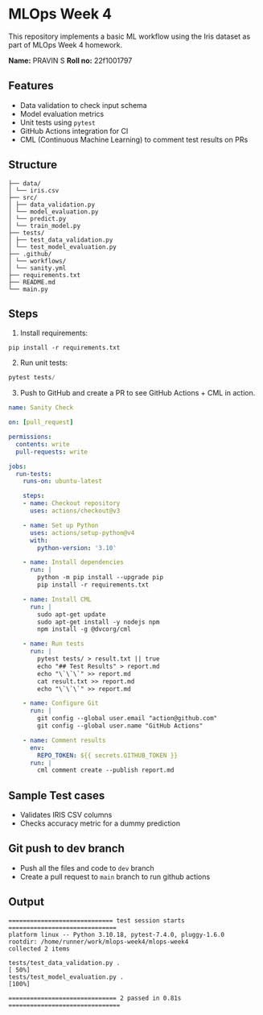 # MLOps Week 4

This repository implements a basic ML workflow using the Iris dataset as part of MLOps Week 4 homework.

**Name:** PRAVIN S
**Roll no:** 22f1001797

## Features

- Data validation to check input schema
- Model evaluation metrics
- Unit tests using `pytest`
- GitHub Actions integration for CI
- CML (Continuous Machine Learning) to comment test results on PRs

## Structure

```
├── data/
│ └── iris.csv
├── src/
│ ├── data_validation.py
│ └── model_evaluation.py
│ └── predict.py
│ └── train_model.py
├── tests/
│ ├── test_data_validation.py
│ └── test_model_evaluation.py
├── .github/
│ └── workflows/
│ └── sanity.yml
├── requirements.txt
├── README.md
└── main.py
```


## Steps

1. Install requirements:

```pyhton
pip install -r requirements.txt
```

2. Run unit tests:

```python
pytest tests/
```

3. Push to GitHub and create a PR to see GitHub Actions + CML in action.

```yml
name: Sanity Check

on: [pull_request]

permissions:
  contents: write
  pull-requests: write

jobs:
  run-tests:
    runs-on: ubuntu-latest

    steps:
    - name: Checkout repository
      uses: actions/checkout@v3

    - name: Set up Python
      uses: actions/setup-python@v4
      with:
        python-version: '3.10'

    - name: Install dependencies
      run: |
        python -m pip install --upgrade pip
        pip install -r requirements.txt

    - name: Install CML
      run: |
        sudo apt-get update
        sudo apt-get install -y nodejs npm
        npm install -g @dvcorg/cml

    - name: Run tests
      run: |
        pytest tests/ > result.txt || true
        echo "## Test Results" > report.md
        echo "\`\`\`" >> report.md
        cat result.txt >> report.md
        echo "\`\`\`" >> report.md

    - name: Configure Git
      run: |
        git config --global user.email "action@github.com"
        git config --global user.name "GitHub Actions"

    - name: Comment results
      env:
        REPO_TOKEN: ${{ secrets.GITHUB_TOKEN }}
      run: |
        cml comment create --publish report.md
```

## Sample Test cases

- Validates IRIS CSV columns
- Checks accuracy metric for a dummy prediction

## Git push to dev branch

- Push all the files and code to `dev` branch
- Create a pull request to `main` branch to run github actions

## Output 

```
============================= test session starts ==============================
platform linux -- Python 3.10.18, pytest-7.4.0, pluggy-1.6.0
rootdir: /home/runner/work/mlops-week4/mlops-week4
collected 2 items

tests/test_data_validation.py .                                          [ 50%]
tests/test_model_evaluation.py .                                         [100%]

============================== 2 passed in 0.81s ===============================
```